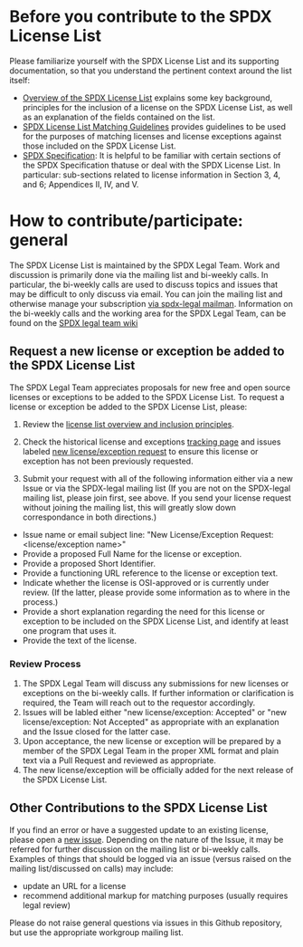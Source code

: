 # Before you contribute to the SPDX License List
Please familiarize yourself with the SPDX License List and its supporting documentation, so that you understand the pertinent context around the list itself:
* [Overview of the SPDX License List](https://spdx.org/spdx-license-list/license-list-overview) explains some key background, principles for the inclusion of a license on the SPDX License List, as well as an explanation of the fields contained on the list.
* [SPDX License List Matching Guidelines](https://spdx.org/spdx-license-list/matching-guidelines) provides guidelines to be used for the purposes of matching licenses and license exceptions against those included on the SPDX License List. 
* [SPDX Specification](https://spdx.org/specifications): It is helpful to be familiar with certain sections of the SPDX Specification thatuse or deal with the SPDX License List. In particular: sub-sections related to license information in Section 3, 4, and 6; Appendices II, IV, and V.  

# How to contribute/participate: general
The SPDX License List is maintained by the SPDX Legal Team. Work and discussion is primarily done via the mailing list and bi-weekly calls. In particular, the bi-weekly calls are used to discuss topics and issues that may be difficult to only discuss via email.
You can join the mailing list and otherwise manage your subscription [via spdx-legal mailman](https://lists.spdx.org/mailman/listinfo/spdx-legal). Information on the bi-weekly calls and the working area for the SPDX Legal Team, can be found on the [SPDX legal team wiki](https://wiki.spdx.org/view/Legal_Team)

## Request a new license or exception be added to the SPDX License List
The SPDX Legal Team appreciates proposals for new free and open source licenses or exceptions to be added to the SPDX License List.  To request a license or exception be added to the SPDX License List, please:

1.  Review the [license list overview and inclusion principles](https://spdx.org/spdx-license-list/license-list-overview).

2.  Check the historical license and exceptions [tracking page](https://docs.google.com/spreadsheets/d/11AKxLBoN_VXM32OmDTk2hKeYExKzsnPjAVM7rLstQ8s/edit?pli=1#gid=695212681) and issues labeled [new license/exception request](https://github.com/spdx/license-list-XML/labels/new%20license%2Fexception%20request) to ensure this license or exception has not been previously requested. 

3. Submit your request with all of the following information either via a new Issue or via the SPDX-legal mailing list
(If you are not on the SPDX-legal mailing list, please join first, see above. If you send your license request without joining the mailing list, this will greatly slow down correspondance in both directions.)

* Issue name or email subject line: "New License/Exception Request: <license/exception name>" 
* Provide a proposed Full Name for the license or exception.
* Provide a proposed Short Identifier.
* Provide a functioning URL reference to the license or exception text.
* Indicate whether the license is OSI-approved or is currently under review. (If the latter, please provide some information as to where in the process.) 
* Provide a short explanation regarding the need for this license or exception to be included on the SPDX License List, and identify at least one program that uses it.
* Provide the text of the license. 

### Review Process
1. The SPDX Legal Team will discuss any submissions for new licenses or exceptions on the bi-weekly calls. If further information or clarification is required, the Team will reach out to the requestor accordingly.
2. Issues will be labled either "new license/exception: Accepted" or "new license/exception: Not Accepted" as appropriate with an explanation and the Issue closed for the latter case.
3. Upon acceptance, the new license or exception will be prepared by a member of the SPDX Legal Team in the proper XML format and plain text via a Pull Request and reviewed as appropriate. 
4. The new license/exception will be officially added for the next release of the SPDX License List.

## Other Contributions to the SPDX License List
If you find an error or have a suggested update to an existing license, please open a [new issue](https://github.com/spdx/license-list-XML/issues/new). Depending on the nature of the Issue, it may be referred for further discussion on the mailing list or bi-weekly calls. 
Examples of things that should be logged via an issue (versus raised on the mailing list/discussed on calls) may include:
* update an URL for a license
* recommend additional markup for matching purposes (usually requires legal review)

Please do not raise general questions via issues in this Github repository, but use the appropriate workgroup mailing list. 

